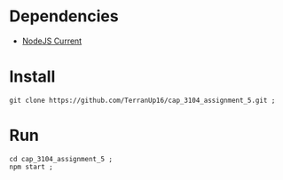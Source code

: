 # Dependencies

* [NodeJS Current](https://nodejs.org/en/)

# Install

```
git clone https://github.com/TerranUp16/cap_3104_assignment_5.git ;
```

# Run

```
cd cap_3104_assignment_5 ;
npm start ;
```
